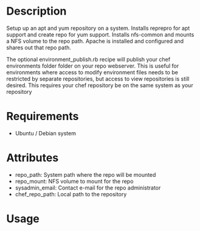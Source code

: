 Description
===========

Setup up an apt and yum repository on a system.  Installs reprepro for apt support and
create repo for yum support.  Installs nfs-common and mounts a NFS volume to the repo path.
Apache is installed and configured and shares out that repo path.

The optional environment_publish.rb recipe will publish your chef environments folder
folder on your repo webserver.  This is useful for environments where access to modify
environment files needs to be restricted by separate repositories, but access to view
repositories is still desired.  This requires your chef repository be on the same system
as your repository

Requirements
============

* Ubuntu / Debian system


Attributes
==========

* repo_path: System path where the repo will be mounted
* repo_mount: NFS volume to mount for the repo
* sysadmin_email: Contact e-mail for the repo administrator
* chef_repo_path: Local path to the repository

Usage
=====


